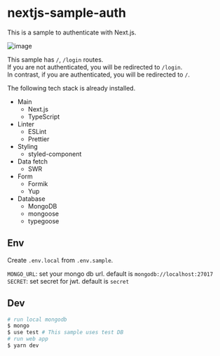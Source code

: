 # nextjs-sample-auth

This is a sample to authenticate with Next.js.

![image](https://user-images.githubusercontent.com/38312611/102357081-51faef00-3ff1-11eb-9275-db9c611fb44e.gif)

This sample has `/`, `/login` routes.  
If you are not authenticated, you will be redirected to `/login`.  
In contrast, if you are authenticated, you will be redirected to `/`.

The following tech stack is already installed.

- Main
  - Next.js
  - TypeScript
- Linter
  - ESLint
  - Prettier
- Styling
  - styled-component
- Data fetch
  - SWR
- Form
  - Formik
  - Yup
- Database
  - MongoDB
  - mongoose
  - typegoose

## Env

Create `.env.local` from `.env.sample`.

`MONGO_URL`: set your mongo db url. default is `mongodb://localhost:27017`  
`SECRET`: set secret for jwt. default is `secret`

## Dev

```bash
# run local mongodb
$ mongo
$ use test # This sample uses test DB
# run web app
$ yarn dev
```
